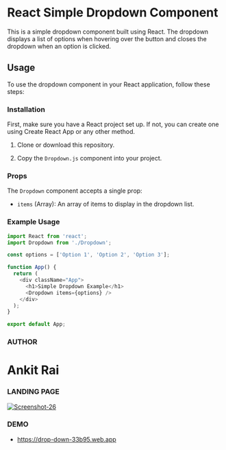# React Simple Dropdown Component

This is a simple dropdown component built using React. The dropdown displays a list of options when hovering over the button and closes the dropdown when an option is clicked.

## Usage

To use the dropdown component in your React application, follow these steps:

### Installation

First, make sure you have a React project set up. If not, you can create one using Create React App or any other method.

1. Clone or download this repository.

2. Copy the `Dropdown.js` component into your project.

### Props

The `Dropdown` component accepts a single prop:

- `items` (Array): An array of items to display in the dropdown list.

### Example Usage

```javascript
import React from 'react';
import Dropdown from './Dropdown';

const options = ['Option 1', 'Option 2', 'Option 3'];

function App() {
  return (
    <div className="App">
      <h1>Simple Dropdown Example</h1>
      <Dropdown items={options} />
    </div>
  );
}

export default App;

```
### AUTHOR
# Ankit Rai

### LANDING PAGE
<a href="https://drop-down-33b95.web.app"><img src="https://i.ibb.co/qYtzyrw/Screenshot-26.png" alt="Screenshot-26" /></a>

### DEMO

 - https://drop-down-33b95.web.app


